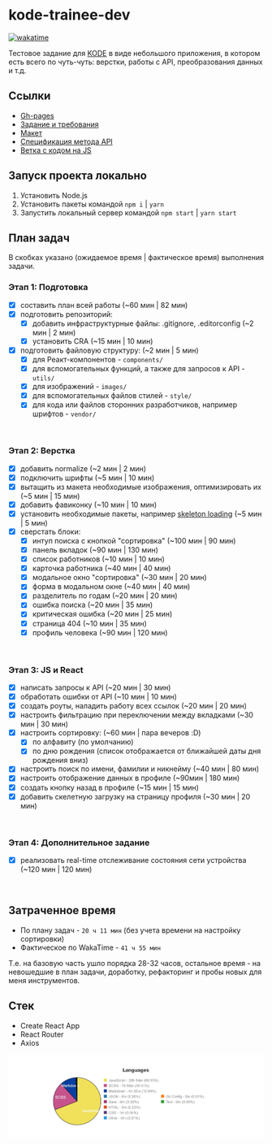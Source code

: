 # kode-trainee-dev
[![wakatime](https://wakatime.com/badge/user/b5c7ce6c-3494-4300-a39b-cb93931f8283/project/b6c1c254-c85c-4600-b55c-4d5c3355c089.svg)](https://wakatime.com/badge/user/b5c7ce6c-3494-4300-a39b-cb93931f8283/project/b6c1c254-c85c-4600-b55c-4d5c3355c089)

Тестовое задание для [KODE](https://kode.ru/) в виде небольшого приложения, в котором есть всего по чуть-чуть: верстки, работы с API, преобразования данных и т.д.

## Ссылки
* [Gh-pages](https://sahvea.github.io/kode-trainee-dev)
* [Задание и требования](https://github.com/appKODE/trainee-test-frontend)
* [Макет](https://www.figma.com/file/GRRKONipVClULsfdCAuVs1/KODE-Trainee-Dev-%D0%9E%D1%81%D0%B5%D0%BD%D1%8C'21?node-id=11%3A14414)
* [Спецификация метода API](https://kode-education.stoplight.io/docs/trainee-test/b3A6MjUxNDM5Mjg-get-users)
* [Ветка с кодом на JS](https://github.com/sahvea/kode-trainee-dev/tree/js-version)

## Запуск проекта локально
1. Установить Node.js
2. Установить пакеты командой `npm i` | `yarn`
3. Запустить локальный сервер командой `npm start` | `yarn start`

## План задач
В скобках указано (ожидаемое время | фактическое время) выполнения задачи.

### Этап 1: Подготовка
- [x] составить план всей работы (~60 мин | 82 мин)
- [x] подготовить репозиторий:
  * [x] добавить инфраструктурные файлы: .gitignore, .editorconfig (~2 мин | 2 мин)
  * [x] установить CRA (~15 мин | 10 мин)
- [x] подготовить файловую структуру: (~2 мин | 5 мин)
  * [x] для Реакт-компонентов - `components/`
  * [x] для вспомогательных функций, а также для запросов к API - `utils/`
  * [x] для изображений - `images/`
  * [x] для вспомогательных файлов стилей - `style/`
  * [x] для кода или файлов сторонних разработчиков, например шрифтов - `vendor/`
<br>

### Этап 2: Верстка
- [x] добавить normalize (~2 мин | 2 мин)
- [x] подключить шрифты (~5 мин | 10 мин)
- [x] вытащить из макета необходимые изображения, оптимизировать их (~5 мин | 15 мин)
- [x] добавить фавиконку (~10 мин | 10 мин)
- [x] установить необходимые пакеты, например [skeleton loading](https://www.npmjs.com/package/react-loading-skeletonhttps://www.npmjs.com/package/react-loading-skeleton) (~5 мин | 5 мин)
- [x] сверстать блоки:
  * [x] интуп поиска с кнопкой "сортировка" (~100 мин | 90 мин)
  * [x] панель вкладок (~90 мин | 130 мин)
  * [x] список работников (~10 мин | 10 мин)
  * [x] карточка работника (~40 мин | 40 мин)
  * [x] модальное окно "сортировка" (~30 мин | 20 мин)
  * [x] форма в модальном окне (~40 мин | 40 мин)
  * [x] разделитель по годам (~20 мин | 20 мин)
  * [x] ошибка поиска (~20 мин | 35 мин)
  * [x] критическая ошибка (~20 мин | 25 мин)
  * [x] страница 404 (~10 мин | 35 мин)
  * [x] профиль человека (~90 мин | 120 мин)
<br>

### Этап 3: JS и React
- [x] написать запросы к API (~20 мин | 30 мин)
- [x] обработать ошибки от API (~10 мин | 10 мин)
- [x] создать роуты, наладить работу всех ссылок (~20 мин | 20 мин)
- [x] настроить фильтрацию при переключении между вкладками (~30 мин | 30 мин)
- [x] настроить сортировку: (~60 мин | пара вечеров :D)
  * [x] по алфавиту (по умолчанию)
  * [x] по дню рождения (список отображается от ближайшей даты дня рождения вниз) 
- [x] настроить поиск по имени, фамилии и никнейму (~40 мин | 80 мин)
- [x] настроить отображение данных в профиле (~90мин | 180 мин)
- [x] создать кнопку назад в профиле (~15 мин | 15 мин)
- [x] добавить скелетную загрузку на страницу профиля (~30 мин | 20 мин)
<br>

### Этап 4: Дополнительное задание
- [x] реализовать real-time отслеживание состояния сети устройства (~120 мин | 120 мин)
<br>

## Затраченное время
- По плану задач - `20 ч 11 мин` (без учета времени на настройку сортировки)
- Фактическое по WakaTime - `41 ч 55 мин`

Т.е. на базовую часть ушло порядка 28-32 часов, остальное время - на невошедшие в план задачи, доработку, рефакторинг и пробы новых для меня инструментов.

## Стек
* Create React App
* React Router
* Axios

![kode-trainee-dev-languages](./src/images/wakatime-languages.jpg)
